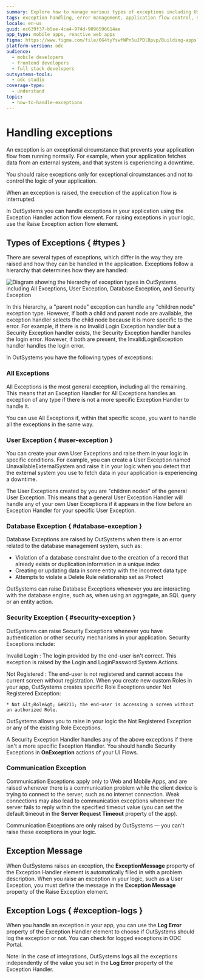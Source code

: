 ```yaml
---
summary: Explore how to manage various types of exceptions including User, Database, and Security Exceptions in OutSystems Developer Cloud (ODC).
tags: exception handling, error management, application flow control, software robustness, debugging
locale: en-us
guid: ec639f37-b5ee-4ca4-974d-9096596614ae
app_type: mobile apps, reactive web apps
figma: https://www.figma.com/file/6G4tyYswfWPn5uJPDlBpvp/Building-apps?type=design&node-id=3213%3A21345&t=ZwHw8hXeFhwYsO5V-1
platform-version: odc
audience:
  - mobile developers
  - frontend developers
  - full stack developers
outsystems-tools:
  - odc studio
coverage-type:
  - understand
topic:
  - how-to-handle-exceptions
---
```


# Handling exceptions

An exception is an exceptional circumstance that prevents your application flow from running normally. For example, when your application fetches data from an external system, and that system is experiencing a downtime.

You should raise exceptions only for exceptional circumstances and not to control the logic of your application.

When an exception is raised, the execution of the application flow is interrupted.

In OutSystems you can handle exceptions in your application using the Exception Handler action flow element. For raising exceptions in your logic, use the Raise Exception action flow element.

## Types of Exceptions { #types }

There are several types of exceptions, which differ in the way they are raised and how they can be handled in the application. Exceptions follow a hierarchy that determines how they are handled:

![Diagram showing the hierarchy of exception types in OutSystems, including All Exceptions, User Exception, Database Exception, and Security Exception](images/exception-types.png "Exception Types Hierarchy in OutSystems")

In this hierarchy, a "parent node" exception can handle any "children node" exception type. However, if both a child and parent node are available, the exception handler selects the child node because it is more specific to the error. For example, if there is no Invalid Login Exception handler but a Security Exception handler exists, the Security Exception handler handles the login error. However, if both are present, the InvalidLoginException handler handles the login error.

In OutSystems you have the following types of exceptions:

### All Exceptions

All Exceptions is the most general exception, including all the remaining. This means that an Exception Handler for All Exceptions handles an exception of any type if there is not a more specific Exception Handler to handle it.

You can use All Exceptions if, within that specific scope, you want to handle all the exceptions in the same way.

### User Exception { #user-exception }

You can create your own User Exceptions and raise them in your logic in specific conditions. For example, you can create a User Exception named UnavailableExternalSystem and raise it in your logic when you detect that the external system you use to fetch data in your application is experiencing a downtime.

The User Exceptions created by you are "children nodes" of the general User Exception. This means that a general User Exception Handler will handle any of your own User Exceptions if it appears in the flow before an Exception Handler for your specific User Exception.

### Database Exception { #database-exception }

Database Exceptions are raised by OutSystems when there is an error related to the database management system, such as:

* Violation of a database constraint due to the creation of a record that already exists or duplication information in a unique index
* Creating or updating data in some entity with the incorrect data type
* Attempts to violate a Delete Rule relationship set as Protect

OutSystems can raise Database Exceptions whenever you are interacting with the database engine, such as, when using an aggregate, an SQL query or an entity action.

### Security Exception { #security-exception }

OutSystems can raise Security Exceptions whenever you have authentication or other security mechanisms in your application. Security Exceptions include:

Invalid Login
:   The login provided by the end-user isn't correct. This exception is raised by the Login and LoginPassword System Actions.

Not Registered
:   The end-user is not registered and cannot access the current screen without registration. When you create new custom Roles in your app, OutSystems creates specific Role Exceptions under Not Registered Exception:

    * Not &lt;Role&gt; &#8211; the end-user is accessing a screen without an authorized Role. 

OutSystems allows you to raise in your logic the Not Registered Exception or any of the existing Role Exceptions.

A Security Exception Handler handles any of the above exceptions if there isn't a more specific Exception Handler. You should handle Security Exceptions in **OnException** actions of your UI Flows.

### Communication Exception

Communication Exceptions apply only to Web and Mobile Apps, and are raised whenever there is a communication problem while the client device is trying to connect to the server, such as no internet connection. Weak connections may also lead to communication exceptions whenever the server fails to reply within the specified timeout value (you can set the default timeout in the **Server Request Timeout** property of the app).

Communication Exceptions are only raised by OutSystems — you can't raise these exceptions in your logic.

## Exception Message

When OutSystems raises an exception, the **ExceptionMessage** property of the Exception Handler element is automatically filled in with a problem description. When you raise an exception in your logic, such as a User Exception, you must define the message in the **Exception Message** property of the Raise Exception element.

## Exception Logs { #exception-logs }

When you handle an exception in your app, you can use the **Log Error** property of the Exception Handler element to choose if OutSystems should log the exception or not. You can check for logged exceptions in ODC Portal.

Note: In the case of integrations, OutSystems logs all the exceptions independently of the value you set in the **Log Error** property of the Exception Handler.
